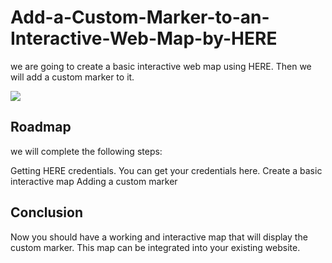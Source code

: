 # Add-a-Custom-Marker-to-an-Interactive-Web-Map-by-HERE
 we are going to create a basic interactive web map using HERE. Then we will add a custom marker to it.
 
 <img src="map.gif">
 
 ## Roadmap
we will complete the following steps:

Getting HERE credentials. You can get your credentials here.
Create a basic interactive map
Adding a custom marker

 
## Conclusion
Now you should have a working and interactive map that will display the custom marker. This map can be integrated into your existing website.


